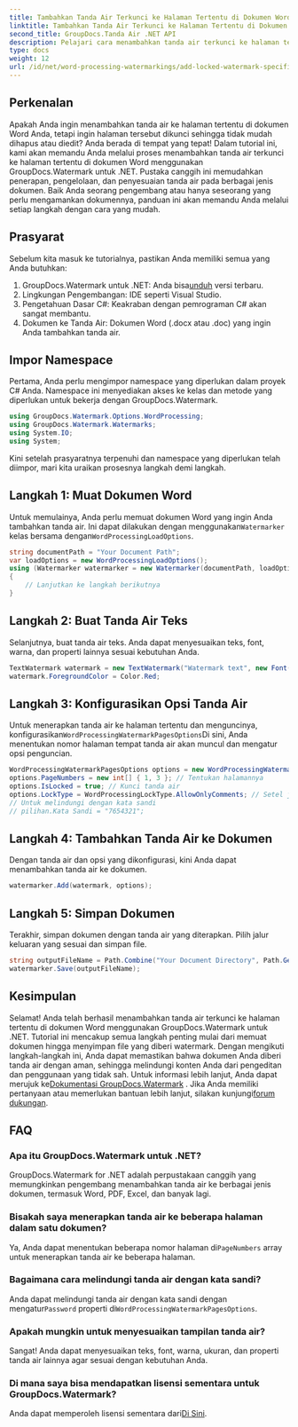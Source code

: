 ```yaml
---
title: Tambahkan Tanda Air Terkunci ke Halaman Tertentu di Dokumen Word
linktitle: Tambahkan Tanda Air Terkunci ke Halaman Tertentu di Dokumen Word
second_title: GroupDocs.Tanda Air .NET API
description: Pelajari cara menambahkan tanda air terkunci ke halaman tertentu di dokumen Word menggunakan GroupDocs.Watermark untuk .NET dengan panduan langkah demi langkah kami yang mudah.
type: docs
weight: 12
url: /id/net/word-processing-watermarkings/add-locked-watermark-specific-pages-word-docs/
---
```

## Perkenalan
Apakah Anda ingin menambahkan tanda air ke halaman tertentu di dokumen Word Anda, tetapi ingin halaman tersebut dikunci sehingga tidak mudah dihapus atau diedit? Anda berada di tempat yang tepat! Dalam tutorial ini, kami akan memandu Anda melalui proses menambahkan tanda air terkunci ke halaman tertentu di dokumen Word menggunakan GroupDocs.Watermark untuk .NET. Pustaka canggih ini memudahkan penerapan, pengelolaan, dan penyesuaian tanda air pada berbagai jenis dokumen. Baik Anda seorang pengembang atau hanya seseorang yang perlu mengamankan dokumennya, panduan ini akan memandu Anda melalui setiap langkah dengan cara yang mudah.
## Prasyarat
Sebelum kita masuk ke tutorialnya, pastikan Anda memiliki semua yang Anda butuhkan:
1.  GroupDocs.Watermark untuk .NET: Anda bisa[unduh](https://releases.groupdocs.com/Watermark/net/) versi terbaru.
2. Lingkungan Pengembangan: IDE seperti Visual Studio.
3. Pengetahuan Dasar C#: Keakraban dengan pemrograman C# akan sangat membantu.
4. Dokumen ke Tanda Air: Dokumen Word (.docx atau .doc) yang ingin Anda tambahkan tanda air.
## Impor Namespace
Pertama, Anda perlu mengimpor namespace yang diperlukan dalam proyek C# Anda. Namespace ini menyediakan akses ke kelas dan metode yang diperlukan untuk bekerja dengan GroupDocs.Watermark.
```csharp
using GroupDocs.Watermark.Options.WordProcessing;
using GroupDocs.Watermark.Watermarks;
using System.IO;
using System;
```
Kini setelah prasyaratnya terpenuhi dan namespace yang diperlukan telah diimpor, mari kita uraikan prosesnya langkah demi langkah.
## Langkah 1: Muat Dokumen Word
 Untuk memulainya, Anda perlu memuat dokumen Word yang ingin Anda tambahkan tanda air. Ini dapat dilakukan dengan menggunakan`Watermarker` kelas bersama dengan`WordProcessingLoadOptions`.
```csharp
string documentPath = "Your Document Path";
var loadOptions = new WordProcessingLoadOptions();
using (Watermarker watermarker = new Watermarker(documentPath, loadOptions))
{
    // Lanjutkan ke langkah berikutnya
}
```
## Langkah 2: Buat Tanda Air Teks
Selanjutnya, buat tanda air teks. Anda dapat menyesuaikan teks, font, warna, dan properti lainnya sesuai kebutuhan Anda.
```csharp
TextWatermark watermark = new TextWatermark("Watermark text", new Font("Arial", 19));
watermark.ForegroundColor = Color.Red;
```
## Langkah 3: Konfigurasikan Opsi Tanda Air
 Untuk menerapkan tanda air ke halaman tertentu dan menguncinya, konfigurasikan`WordProcessingWatermarkPagesOptions`Di sini, Anda menentukan nomor halaman tempat tanda air akan muncul dan mengatur opsi penguncian.
```csharp
WordProcessingWatermarkPagesOptions options = new WordProcessingWatermarkPagesOptions();
options.PageNumbers = new int[] { 1, 3 }; // Tentukan halamannya
options.IsLocked = true; // Kunci tanda air
options.LockType = WordProcessingLockType.AllowOnlyComments; // Setel jenis kunci
// Untuk melindungi dengan kata sandi
// pilihan.Kata Sandi = "7654321";
```
## Langkah 4: Tambahkan Tanda Air ke Dokumen
Dengan tanda air dan opsi yang dikonfigurasi, kini Anda dapat menambahkan tanda air ke dokumen.
```csharp
watermarker.Add(watermark, options);
```
## Langkah 5: Simpan Dokumen
Terakhir, simpan dokumen dengan tanda air yang diterapkan. Pilih jalur keluaran yang sesuai dan simpan file.
```csharp
string outputFileName = Path.Combine("Your Document Directory", Path.GetFileName(documentPath));
watermarker.Save(outputFileName);
```
## Kesimpulan
Selamat! Anda telah berhasil menambahkan tanda air terkunci ke halaman tertentu di dokumen Word menggunakan GroupDocs.Watermark untuk .NET. Tutorial ini mencakup semua langkah penting mulai dari memuat dokumen hingga menyimpan file yang diberi watermark. Dengan mengikuti langkah-langkah ini, Anda dapat memastikan bahwa dokumen Anda diberi tanda air dengan aman, sehingga melindungi konten Anda dari pengeditan dan penggunaan yang tidak sah.
 Untuk informasi lebih lanjut, Anda dapat merujuk ke[Dokumentasi GroupDocs.Watermark](https://reference.groupdocs.com/Watermark/net/) . Jika Anda memiliki pertanyaan atau memerlukan bantuan lebih lanjut, silakan kunjungi[forum dukungan](https://forum.groupdocs.com/c/watermark/19).
## FAQ
### Apa itu GroupDocs.Watermark untuk .NET?
GroupDocs.Watermark for .NET adalah perpustakaan canggih yang memungkinkan pengembang menambahkan tanda air ke berbagai jenis dokumen, termasuk Word, PDF, Excel, dan banyak lagi.
### Bisakah saya menerapkan tanda air ke beberapa halaman dalam satu dokumen?
 Ya, Anda dapat menentukan beberapa nomor halaman di`PageNumbers` array untuk menerapkan tanda air ke beberapa halaman.
### Bagaimana cara melindungi tanda air dengan kata sandi?
 Anda dapat melindungi tanda air dengan kata sandi dengan mengatur`Password` properti di`WordProcessingWatermarkPagesOptions`.
### Apakah mungkin untuk menyesuaikan tampilan tanda air?
Sangat! Anda dapat menyesuaikan teks, font, warna, ukuran, dan properti tanda air lainnya agar sesuai dengan kebutuhan Anda.
### Di mana saya bisa mendapatkan lisensi sementara untuk GroupDocs.Watermark?
 Anda dapat memperoleh lisensi sementara dari[Di Sini](https://purchase.groupdocs.com/temporary-license/).